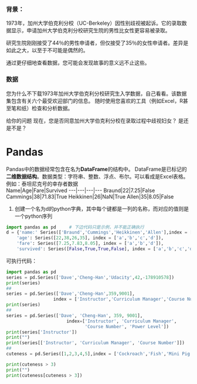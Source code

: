 ### 背景：
1973年，加州大学伯克利分校（UC-Berkeley）因性别歧视被起诉。它的录取数据显示，申请加州大学伯克利分校研究生院的男性比女性更容易被录取。

研究生院刚刚接受了44％的男性申请者，但仅接受了35％的女性申请者。差异是如此之大，以至于不可能是偶然的。

通过更仔细地查看数据，您可能会发现故事的意义远不止这些。

### 数据
您为什么不下载1973年加州大学伯克利分校研究生入学数据，自己看看。该数据集包含有关六个最受欢迎部门的信息。
随时使用您喜欢的工具（例如Excel，R甚至笔和纸）检查和分析数据。

给你的问题
现在，您是否同意加州大学伯克利分校在录取过程中歧视妇女？
是还是不是？

# Pandas
Pandas中的数据经常包含在名为**DataFrame**的结构中。
DataFrame是已标记的**二维数据结构**。数据类型：字符串、整数、浮点、布尔。可以看成是Excel表格。
例如：泰坦尼克号的幸存者数据  
Name|Age|Fare|Survived
---|---|---|---
Braund|22|7.25|False
Cammings|38|71.83|True
Heikkinen|26|NaN|True
Allen|35|8.05|False

1. 创建一个名为d的python字典，其中每个键都是一列的名称，而对应的值则是一个python序列
```python
import pandas as pd     # 下边代码只是示例，并不能正确执行
d = {'name:' Series(['Braund','Cummings','Heikkinen','Allen'],index = ['a','b','c','d']),
    'age': Series([22,38,26,35], index = ['a','b','c','d']),
    'fare': Series([7.25,7.83,8.05], index = ['a','b','d']),
    'survived': Series([False,True,True,False], index = ['a','b','c','d'])}
```
可执行代码：
```python
import pandas as pd
series = pd.Series(['Dave','Cheng-Han','Udacity',42,-178910578])
print(series)
##
series = pd.Series(['Dave','Cheng-Han',359,9001],
                  index = ['Instructor','Curriculum Manager','Course Number','Power Level'])
print(series)
##
series = pd.Series(['Dave', 'Cheng-Han', 359, 9001],
                       index=['Instructor', 'Curriculum Manager',
                              'Course Number', 'Power Level'])
print(series['Instructor'])
print("")
print(series[['Instructor', 'Curriculum Manager', 'Course Number']])
##
cuteness = pd.Series([1,2,3,4,5],index = ['Cockroach','Fish','Mini Pig','Puppy','Kitten'])

print(cuteness > 3)
print("")
print(cuteness[cuteness > 3])
```
